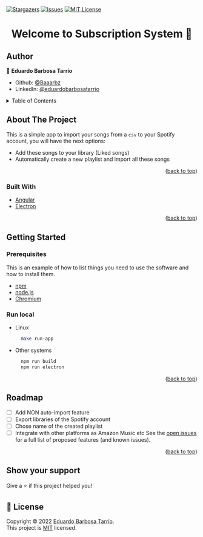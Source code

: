 [![Stargazers][stars-shield]][stars-url]
[![Issues][issues-shield]][issues-url]
[![MIT License][license-shield]][license-url]

[//]: # ([![LinkedIn][linkedin-shield]][linkedin-url])
<h1 align="center">Welcome to Subscription System 👋</h1>

## Author

👤 **Eduardo Barbosa Tarrío**

* Github: [@Baaarbz](https://github.com/Baaarbz)
* LinkedIn: [@eduardobarbosatarrio](https://linkedin.com/in/eduardobarbosatarrio)

<!-- TABLE OF CONTENTS -->
<details>
  <summary>Table of Contents</summary>
  <ol>
    <li>
      <a href="#about-the-project">About The Project</a>
      <ul>
        <li><a href="#built-with">Built With</a></li>
      </ul>
    </li>
    <li>
      <a href="#getting-started">Getting Started</a>
      <ul>
        <li><a href="#prerequisites">Prerequisites</a></li>
        <li><a href="#installation">Installation</a></li>
        <li><a href="#runlocal">Run local</a></li>
      </ul>
    </li>
    <li><a href="#usage">Usage</a></li>
    <li><a href="#license">License</a></li>
  </ol>
</details>

<!-- ABOUT THE PROJECT -->

## About The Project

This is a simple app to import your songs from a `csv` to your Spotify account, you will have the next options:

- Add these songs to your library (Liked songs)
- Automatically create a new playlist and import all these songs

<p align="right">(<a href="#top">back to top</a>)</p>

### Built With

* [Angular](https://angular.io/)
* [Electron](https://github.com/electron/electron)

<p align="right">(<a href="#top">back to top</a>)</p>

<!-- GETTING STARTED -->

## Getting Started

### Prerequisites

This is an example of how to list things you need to use the software and how to install them.

* [npm](https://www.npmjs.com/)
* [node.js](https://nodejs.org/en/)
* [Chromium](https://www.chromium.org/chromium-projects/)

### Run local

- Linux
  ```bash
    make run-app
  ```
- Other systems
  ```bash
    npm run build
    npm run electron
  ```

<p align="right">(<a href="#top">back to top</a>)</p>

<!-- ROADMAP -->

## Roadmap

- [ ] Add NON auto-import feature
- [ ] Export libraries of the Spotify account
- [ ] Chose name of the created playlist
- [ ] Integrate with other platforms as Amazon Music etc
See the [open issues](https://github.com/Baaarbz/spotify-media-importer/issues) for a full list of proposed features (and
known issues).

<p align="right">(<a href="#top">back to top</a>)</p>

## Show your support

Give a ⭐️ if this project helped you!

## 📝 License

Copyright © 2022 [Eduardo Barbosa Tarrío](https://github.com/Baaarbz). <br/>
This project is [MIT](https://github.com/Baaarbz/spotify-media-importer/blob/main/LICENSE) licensed. <br/>

<!-- MARKDOWN LINKS & IMAGES -->
<!-- https://www.markdownguide.org/basic-syntax/#reference-style-links -->

[stars-shield]: https://img.shields.io/github/stars/Baaarbz/spotify-media-importer.svg?style=for-the-badge

[stars-url]: https://github.com/Baaarbz/spotify-media-importer/stargazers

[issues-shield]: https://img.shields.io/github/issues/Baaarbz/spotify-media-importer.svg?style=for-the-badge

[issues-url]: https://github.com/Baaarbz/spotify-media-importer/issues

[license-shield]: https://img.shields.io/github/license/Baaarbz/spotify-media-importer.svg?style=for-the-badge

[license-url]: https://github.com/Baaarbz/spotify-media-importer/blob/main/LICENSE.txt

[linkedin-shield]: https://img.shields.io/badge/LinkedIn-0077B5?style=for-the-badge&logo=linkedin&logoColor=white

[linkedin-url]: https://linkedin.com/in/eduardobarbosatarrio
